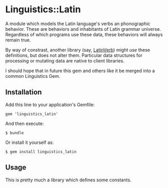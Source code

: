 # Linguistics::Latin

A module which models the Latin language's verbs an phonographic
behavior.  These are behaviors and inhabitants of Latin grammar
universe.  Regardless of which programs use these data, these behaviors
will always remain true.

By way of constrast, another library (say, [LatinVerb][]) might *use*
these definitions, but does not alter them.  Particular data structures
for processing or mutating data are native to client libraries.

I should hope that in future this gem and others like it be merged into
a common Linguistics Gem.

[LatinVerb]: https://github.com/sgharms/LatinVerb

## Installation

Add this line to your application's Gemfile:

    gem 'linguistics_latin'

And then execute:

    $ bundle

Or install it yourself as:

    $ gem install linguistics_latin

## Usage

This is pretty much a library which defines some constants.
